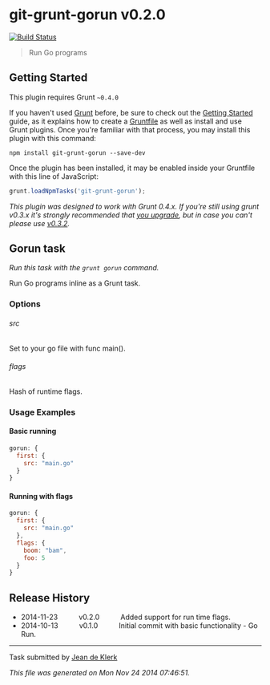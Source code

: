 # git-grunt-gorun v0.2.0

[![Build Status](https://travis-ci.org/jadekler/git-grunt-gorun.svg)](https://travis-ci.org/jadekler/git-grunt-gorun)

> Run Go programs



## Getting Started
This plugin requires Grunt `~0.4.0`

If you haven't used [Grunt](http://gruntjs.com/) before, be sure to check out the [Getting Started](http://gruntjs.com/getting-started) guide, as it explains how to create a [Gruntfile](http://gruntjs.com/sample-gruntfile) as well as install and use Grunt plugins. Once you're familiar with that process, you may install this plugin with this command:

```shell
npm install git-grunt-gorun --save-dev
```

Once the plugin has been installed, it may be enabled inside your Gruntfile with this line of JavaScript:

```js
grunt.loadNpmTasks('git-grunt-gorun');
```

*This plugin was designed to work with Grunt 0.4.x. If you're still using grunt v0.3.x it's strongly recommended that [you upgrade](http://gruntjs.com/upgrading-from-0.3-to-0.4), but in case you can't please use [v0.3.2](https://github.com/gruntjs/grunt-contrib-cssmin/tree/grunt-0.3-stable).*



## Gorun task
_Run this task with the `grunt gorun` command._

Run Go programs inline as a Grunt task.
### Options

###### src
Set to your go file with func main().

###### flags
Hash of runtime flags.
### Usage Examples

#### Basic running

```javascript
gorun: {
  first: {
    src: "main.go"
  }
}
```

#### Running with flags

```javascript
gorun: {
  first: {
    src: "main.go"
  },
  flags: {
    boom: "bam",
    foo: 5
  }
}
```

## Release History

 * 2014-11-23   v0.2.0   Added support for run time flags.
 * 2014-10-13   v0.1.0   Initial commit with basic functionality - Go Run.

---

Task submitted by [Jean de Klerk](jeandeklerk.com)

*This file was generated on Mon Nov 24 2014 07:46:51.*
